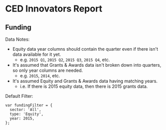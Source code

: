 # CED Innovators Report

## Funding

Data Notes:

- Equity data year columns should contain the quarter even if there isn't data available for it yet.
  - e.g. `2015 Q1`, `2015 Q2`, `2015 Q3`, `2015 Q4`, etc.
- It's assumed that Grants & Awards data isn't broken down into quarters, so only year columns are needed.
  - e.g. `2015`, `2014`, etc. 
- It's assumed Equity and Grants & Awards data having matching years.
  - i.e. If there is 2015 equity data, then there is 2015 grants data.

Default Filter:
```
var fundingFilter = {
  sector: 'All',
  type: 'Equity',
  year: 2015,
};
```
